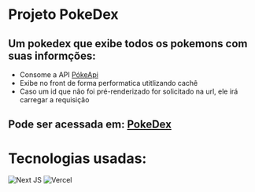 # Projeto PokeDex

## Um pokedex que exibe todos os pokemons com suas informções:

- Consome a API [PókeApi](https://pokeapi.co/)
- Exibe no front de forma performatica utitlizando cachê
- Caso um id que não foi pré-renderizado for solicitado na url, ele irá carregar a requisição

## Pode ser acessada em: [PokeDex](https://pokedex-7prn6ia09-matheusvict.vercel.app/)

[](https://user-images.githubusercontent.com/103688000/198854504-0a7012f1-ddb0-4515-9f3b-f6749e8f9d0e.mp4)

# Tecnologias usadas:

![Next JS](https://img.shields.io/badge/Next-black?style=for-the-badge&logo=next.js&logoColor=white)
![Vercel](https://img.shields.io/badge/vercel-%23000000.svg?style=for-the-badge&logo=vercel&logoColor=white)
